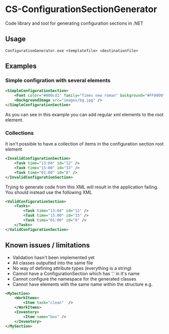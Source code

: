 # CS-ConfigurationSectionGenerator
Code library and tool for generating configuration sections in .NET

## Usage
```batch
ConfigurationGenerator.exe <templatefile> <destinationfile>
```

## Examples
### Simple configration with several elements
```XML
<SimpleConfigurationSection>
    <Font color="#000cd1" family="Times new roman" background="#FF0000" />
    <BackgroundImage src="images/bg.jpg" />
</SimpleConfigurationSection>
```
As you can see in this example you can add regular xml elements to the root element. 

### Collections
It isn't possible to have a collection of items in the configuration section root element

```Xml
<InvalidConfigurationSection>
    <Task time="13:04" id="12" />
    <Task time="15:00" id="33" />
    <Task time="01:00" id="8" />
</InvalidConfigurationSection>
```
Trying to generate code from this XML will result in the application failing. You should instead use the following XML
```XML
<ValidConfigurationSection>
    <Tasks>
        <Task time="13:04" id="12" />
        <Task time="15:00" id="33" />
        <Task time="01:00" id="8" />
    </Tasks>
</ValidConfigurationSection>
```

## Known issues / limitations
- Validation hasn't been implemented yet
- All classes outputted into the same file
- No way of defining attribute types (everything is a string)
- Cannot have a ConfigurationSection which has '.' in it's name
- Cannot configure the namespace for the generated classes
- Cannot have elements with the same name within the structure e.g.
```XML
<MySection>
    <WorkItems>
        <Item task="clean"  />
    </WorkItems>
    <Inventory>
        <Item name="box" />
    </Inventory>
</MySection>
```